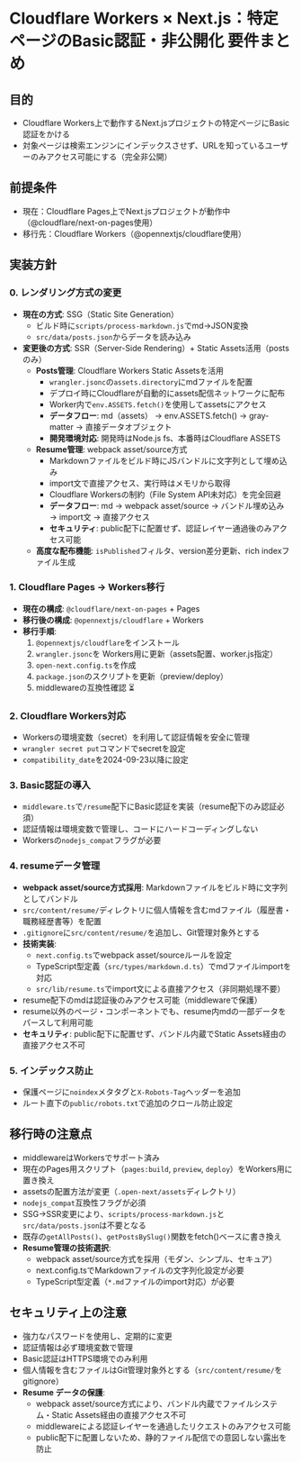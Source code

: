 # Cloudflare Workers × Next.js：特定ページのBasic認証・非公開化 要件まとめ

## 目的
- Cloudflare Workers上で動作するNext.jsプロジェクトの特定ページにBasic認証をかける
- 対象ページは検索エンジンにインデックスさせず、URLを知っているユーザーのみアクセス可能にする（完全非公開）

## 前提条件
- 現在：Cloudflare Pages上でNext.jsプロジェクトが動作中（@cloudflare/next-on-pages使用）
- 移行先：Cloudflare Workers（@opennextjs/cloudflare使用）

## 実装方針

### 0. レンダリング方式の変更
- **現在の方式**: SSG（Static Site Generation）
  - ビルド時に`scripts/process-markdown.js`でmd→JSON変換
  - `src/data/posts.json`からデータを読み込み
- **変更後の方式**: SSR（Server-Side Rendering）+ Static Assets活用（postsのみ）
  - **Posts管理**: Cloudflare Workers Static Assetsを活用
    - `wrangler.jsonc`の`assets.directory`にmdファイルを配置
    - デプロイ時にCloudflareが自動的にassets配信ネットワークに配布
    - Worker内で`env.ASSETS.fetch()`を使用してassetsにアクセス
    - **データフロー**: md（assets） → env.ASSETS.fetch() → gray-matter → 直接データオブジェクト
    - **開発環境対応**: 開発時はNode.js fs、本番時はCloudflare ASSETS
  - **Resume管理**: webpack asset/source方式
    - Markdownファイルをビルド時にJSバンドルに文字列として埋め込み
    - import文で直接アクセス、実行時はメモリから取得
    - Cloudflare Workersの制約（File System API未対応）を完全回避
    - **データフロー**: md → webpack asset/source → バンドル埋め込み → import文 → 直接アクセス
    - **セキュリティ**: public配下に配置せず、認証レイヤー通過後のみアクセス可能
  - **高度な配布機能**: `isPublished`フィルタ、version差分更新、rich indexファイル生成

### 1. Cloudflare Pages → Workers移行
- **現在の構成**: `@cloudflare/next-on-pages` + Pages
- **移行後の構成**: `@opennextjs/cloudflare` + Workers
- **移行手順**:
  1. `@opennextjs/cloudflare`をインストール
  2. `wrangler.jsonc`を Workers用に更新（assets配置、worker.js指定）
  3. `open-next.config.ts`を作成
  4. `package.json`のスクリプトを更新（preview/deploy）
  5. middlewareの互換性確認 ⏳

### 2. Cloudflare Workers対応
- Workersの環境変数（secret）を利用して認証情報を安全に管理
- `wrangler secret put`コマンドでsecretを設定
- `compatibility_date`を2024-09-23以降に設定

### 3. Basic認証の導入
- `middleware.ts`で`/resume`配下にBasic認証を実装（resume配下のみ認証必須）
- 認証情報は環境変数で管理し、コードにハードコーディングしない
- Workersの`nodejs_compat`フラグが必要

### 4. resumeデータ管理
- **webpack asset/source方式採用**: Markdownファイルをビルド時に文字列としてバンドル
- `src/content/resume/`ディレクトリに個人情報を含むmdファイル（履歴書・職務経歴書等）を配置
- `.gitignore`に`src/content/resume/`を追加し、Git管理対象外とする
- **技術実装**:
  - `next.config.ts`でwebpack asset/sourceルールを設定
  - TypeScript型定義（`src/types/markdown.d.ts`）でmdファイルimportを対応
  - `src/lib/resume.ts`でimport文による直接アクセス（非同期処理不要）
- resume配下のmdは認証後のみアクセス可能（middlewareで保護）
- resume以外のページ・コンポーネントでも、resume内mdの一部データをパースして利用可能
- **セキュリティ**: public配下に配置せず、バンドル内蔵でStatic Assets経由の直接アクセス不可

### 5. インデックス防止
- 保護ページに`noindex`メタタグと`X-Robots-Tag`ヘッダーを追加
- ルート直下の`public/robots.txt`で追加のクロール防止設定

## 移行時の注意点
- middlewareはWorkersでサポート済み
- 現在のPages用スクリプト（`pages:build`, `preview`, `deploy`）をWorkers用に置き換え
- assetsの配置方法が変更（`.open-next/assets`ディレクトリ）
- `nodejs_compat`互換性フラグが必須
- SSG→SSR変更により、`scripts/process-markdown.js`と`src/data/posts.json`は不要となる
- 既存の`getAllPosts()`、`getPostsBySlug()`関数をfetch()ベースに書き換え
- **Resume管理の技術選択**:
  - webpack asset/source方式を採用（モダン、シンプル、セキュア）
  - next.config.tsでMarkdownファイルの文字列化設定が必要
  - TypeScript型定義（`*.md`ファイルのimport対応）が必要

## セキュリティ上の注意
- 強力なパスワードを使用し、定期的に変更
- 認証情報は必ず環境変数で管理
- Basic認証はHTTPS環境でのみ利用
- 個人情報を含むファイルはGit管理対象外とする（`src/content/resume/`をgitignore）
- **Resume データの保護**:
  - webpack asset/source方式により、バンドル内蔵でファイルシステム・Static Assets経由の直接アクセス不可
  - middlewareによる認証レイヤーを通過したリクエストのみアクセス可能
  - public配下に配置しないため、静的ファイル配信での意図しない露出を防止

